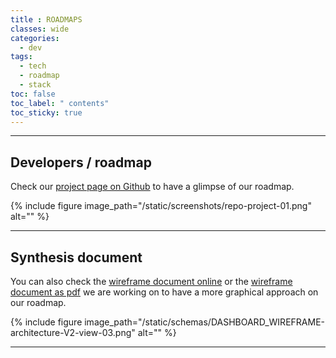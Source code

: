 ```yaml
---
title : ROADMAPS
classes: wide
categories:
  - dev
tags:
  - tech
  - roadmap
  - stack
toc: false
toc_label: " contents"
toc_sticky: true
---
```


-----------------
## Developers / roadmap

Check our [project page on Github][kanban] to have a glimpse of our roadmap.

{% include figure image_path="/static/screenshots/repo-project-01.png" alt="" %}

------------
## Synthesis document

You can also check the [wireframe document online][wireframe_slides] or the [wireframe document as pdf][wireframe_pdf] we are working on to have a more graphical approach on our roadmap. 

{% include figure image_path="/static/schemas/DASHBOARD_WIREFRAME-architecture-V2-view-03.png" alt="" %}

------------

[kanban]: https://github.com/etalab/dashboard-aides-entreprises/projects/2
[wireframe_slides]: https://docs.google.com/presentation/d/1j_0xaJzPIjmuDSQG-nNYzADad4pFaf8E3VBkggFu1FY/edit?usp=sharing
[wireframe_pdf]: https://github.com/etalab/dashboard-aides-entreprises/blob/master/screenshots/DASHBOARD_WIREFRAME_v.1.0-2.0.pdf

<br>
<br>
